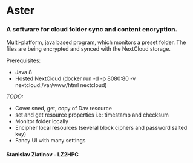 # Aster
### A software for cloud folder sync and content encryption.

   Multi-platform, java based program, which monitors a preset folder.
   The files are being encrypted and synced with the NextCloud storage.

   Prerequisites:
   - Java 8
   - Hosted NextCloud (docker run -d -p 8080:80 -v nextcloud:/var/www/html nextcloud)

   _TODO:_
   - Cover sned, get, copy of Dav resource
   - set and get resource properties i.e: timestamp and checksum
   - Monitor folder locally
   - Encipher local resources (several block ciphers and password salted key)
   - Fancy UI with many settings

#### Stanislav Zlatinov - LZ2HPC